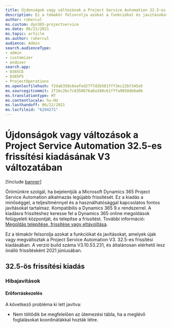 ```yaml
---
title: Újdonságok vagy változások a Project Service Automation 32.5-es frissítési kiadásának V3 változatában
description: Ez a témakör felsorolja azokat a funkciókat és javításokat, amelyek elérhetők a Project Service Automation V3. 32.5-os frissítési kiadásában.
author: ruhercul
ms.custom: dyn365-projectservice
ms.date: 06/21/2021
ms.topic: article
ms.author: ruhercul
audience: Admin
search.audienceType:
- admin
- customizer
- enduser
search.app:
- D365CE
- D365PS
- ProjectOperations
ms.openlocfilehash: f2dab350c6eafed27f7d2b581fff3ec22bf345a5
ms.sourcegitcommit: 2f16c2bc7c8350676a6a380c61fffa9958db6a0b
ms.translationtype: HT
ms.contentlocale: hu-HU
ms.lasthandoff: 06/22/2021
ms.locfileid: "6294271"
---
```

# <a name="whats-new-or-changed-in-project-service-automation-update-release-325-v3"></a>Újdonságok vagy változások a Project Service Automation 32.5-es frissítési kiadásának V3 változatában

[!include [banner](../includes/psa-now-project-operations.md)]

Örömünkre szolgál, ha bejelentjük a Microsoft Dynamics 365 Project Service Automation alkalmazás legújabb frissítését. Ez a kiadás a minőséggel, a teljesítménnyel és a használhatósággal kapcsolatos fontos javításokat tartalmaz. Kompatibilis a Dynamics 365 9.x rendszerrel. A kiadásra frissítéshez keresse fel a Dynamics 365 online megoldások felügyeleti központját, és telepítse a frissítést. További információ: [Megoldás telepítése, frissítése vagy eltávolítása](/power-platform/admin/install-remove-preferred-solution).

Ez a témakör felsorolja azokat a funkciókat és javításokat, amelyek újak vagy megváltoztak a Project Service Automation V3. 32.5-es frissítési kiadásában. A verzió build száma V3.10.53.231, és általánosan elérhető lesz önálló frissítésként 2021 júniusában.

## <a name="update-release-325"></a>32.5-ös frissítési kiadás

### <a name="bug-fixes"></a>Hibajavítások

#### <a name="resource-management"></a>Erőforráskezelés

A következő probléma ki lett javítva:

- Nem töltődik be megfelelően az ütemezési tábla, ha a meglévő foglalásokat koordinátákkal hozták létre.

